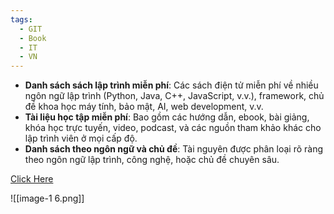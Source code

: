 ```yaml
---
tags:
  - GIT
  - Book
  - IT
  - VN
---
```

- **Danh sách sách lập trình miễn phí**: Các sách điện tử miễn phí về nhiều ngôn ngữ lập trình (Python, Java, C++, JavaScript, v.v.), framework, chủ đề khoa học máy tính, bảo mật, AI, web development, v.v.
- **Tài liệu học tập miễn phí**: Bao gồm các hướng dẫn, ebook, bài giảng, khóa học trực tuyến, video, podcast, và các nguồn tham khảo khác cho lập trình viên ở mọi cấp độ.
- **Danh sách theo ngôn ngữ và chủ đề**: Tài nguyên được phân loại rõ ràng theo ngôn ngữ lập trình, công nghệ, hoặc chủ đề chuyên sâu.

[Click Here](https://github.com/EbookFoundation/free-programming-books)

![[image-1 6.png]]